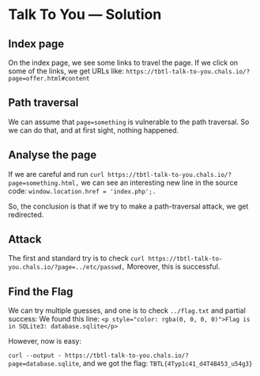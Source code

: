 # Talk To You &mdash; Solution

## Index page

On the index page, we see some links to travel the page.
If we click on some of the links, we get URLs like:
`https://tbtl-talk-to-you.chals.io/?page=offer.html#content`

## Path traversal

We can assume that `page=something` is vulnerable to the path traversal.
So we can do that, and at first sight, nothing happened.

## Analyse the page

If we are careful and run
`curl https://tbtl-talk-to-you.chals.io/?page=something.html,`
we can see an interesting new line in the source code: `window.location.href = 'index.php';.`

So, the conclusion is that if we try to make a path-traversal attack, we get redirected.

## Attack

The first and standard try is to check `curl https://tbtl-talk-to-you.chals.io/?page=../etc/passwd,`
Moreover, this is successful.

## Find the Flag

We can try multiple guesses, and one is to check `../flag.txt` and partial success:
We found this line: `<p style="color: rgba(0, 0, 0, 0)">Flag is in SQLite3: database.sqlite</p>`

However, now is easy:

`curl --output - https://tbtl-talk-to-you.chals.io/?page=database.sqlite`, and we
got the flag: `TBTL{4Typ1c41_d4T4B453_u54g3}`
